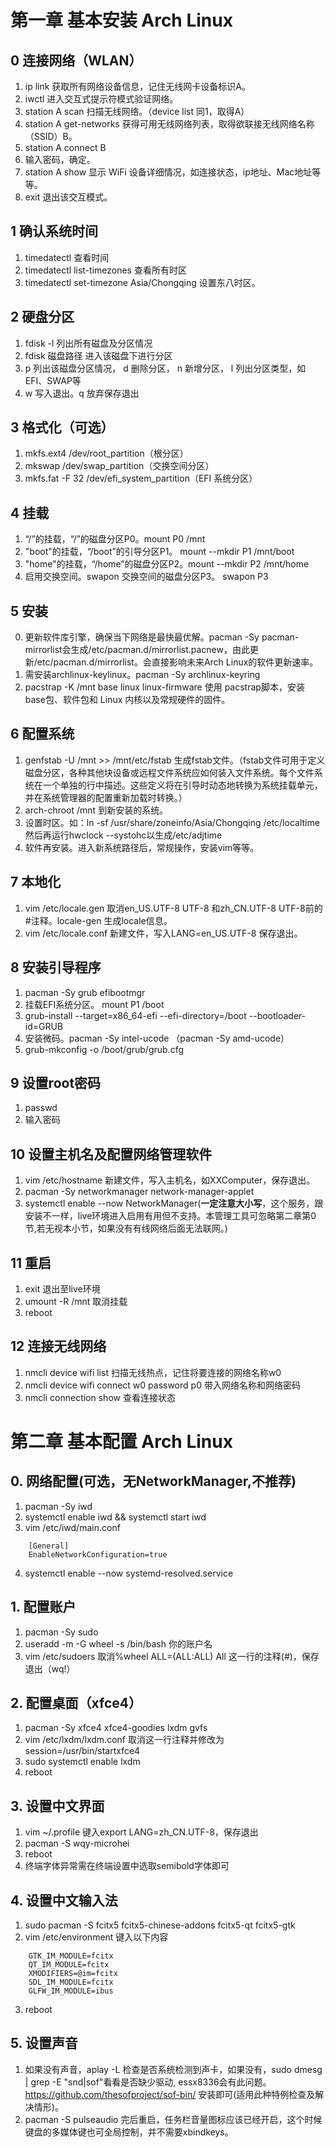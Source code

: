 # 第一章 基本安装 Arch Linux
##  0 连接网络（WLAN）

1. ip link 获取所有网络设备信息，记住无线网卡设备标识A。
2. iwctl 进入交互式提示符模式验证网络。
3. station A scan 扫描无线网络。（device list 同1，取得A）
4. station A get-networks 获得可用无线网络列表，取得欲联接无线网络名称（SSID）B。
5. station A connect B
6. 输入密码，确定。
7. station A show 显示 WiFi 设备详细情况，如连接状态，ip地址、Mac地址等等。
8. exit 退出该交互模式。
## 1 确认系统时间

1. timedatectl 查看时间
2. timedatectl list-timezones 查看所有时区
3. timedatectl set-timezone Asia/Chongqing 设置东八时区。

## 2 硬盘分区
1. fdisk -l 列出所有磁盘及分区情况
2. fdisk 磁盘路径 进入该磁盘下进行分区
3. p 列出该磁盘分区情况， d 删除分区， n 新增分区， l 列出分区类型，如EFI、SWAP等
4. w 写入退出。q 放弃保存退出

## 3 格式化（可选）
1. mkfs.ext4 /dev/root_partition（根分区）
2. mkswap /dev/swap_partition（交换空间分区）
3. mkfs.fat -F 32 /dev/efi_system_partition（EFI 系统分区）

## 4 挂载
1. “/”的挂载，“/”的磁盘分区P0。mount P0 /mnt
2. "boot"的挂载，“/boot”的引导分区P1。 mount --mkdir P1 /mnt/boot
3. "home"的挂载，“/home”的磁盘分区P2。mount --mkdir P2 /mnt/home
4. 启用交换空间。swapon 交换空间的磁盘分区P3。 swapon P3

## 5 安装
0. 更新软件库引擎，确保当下网络是最快最优解。pacman -Sy pacman-mirrorlist会生成/etc/pacman.d/mirrorlist.pacnew，由此更新/etc/pacman.d/mirrorlist。会直接影响未来Arch Linux的软件更新速率。
1. 需安装archlinux-keylinux。pacman -Sy archlinux-keyring
2. pacstrap -K /mnt base linux linux-firmware 使用 pacstrap脚本，安装 base包、软件包和 Linux 内核以及常规硬件的固件。

## 6  配置系统
1. genfstab -U /mnt >> /mnt/etc/fstab 生成fstab文件。（fstab文件可用于定义磁盘分区，各种其他块设备或远程文件系统应如何装入文件系统。每个文件系统在一个单独的行中描述。这些定义将在引导时动态地转换为系统挂载单元，并在系统管理器的配置重新加载时转换。）
2. arch-chroot /mnt 到新安装的系统。
3. 设置时区。如：ln -sf /usr/share/zoneinfo/Asia/Chongqing /etc/localtime 然后再运行hwclock --systohc以生成/etc/adjtime
4. 软件再安装。进入新系统路径后，常规操作，安装vim等等。

## 7 本地化
1. vim /etc/locale.gen 取消en_US.UTF-8 UTF-8 和zh_CN.UTF-8 UTF-8前的#注释。locale-gen 生成locale信息。
2. vim /etc/locale.conf 新建文件，写入LANG=en_US.UTF-8 保存退出。

## 8 安装引导程序
1. pacman -Sy grub efibootmgr
2. 挂载EFI系统分区。 mount P1 /boot
3. grub-install --target=x86_64-efi --efi-directory=/boot --bootloader-id=GRUB
4. 安装微码。pacman -Sy intel-ucode （pacman -Sy amd-ucode）
5. grub-mkconfig -o /boot/grub/grub.cfg

## 9 设置root密码
1. passwd
2. 输入密码

## 10 设置主机名及配置网络管理软件
1. vim /etc/hostname 新建文件，写入主机名，如XXComputer，保存退出。
2. pacman -Sy networkmanager network-manager-applet
3. systemctl enable --now NetworkManager(**一定注意大小写**，这个服务，跟安装不一样，live环境进入启用有用但不支持。本管理工具可忽略第二章第0节,若无视本小节，如果没有有线网络后面无法联网。)

## 11 重启
1. exit 退出至live环境
2. umount -R /mnt 取消挂载
3. reboot

## 12 连接无线网络
1. nmcli device wifi list 扫描无线热点，记住将要连接的网络名称w0
2. nmcli device wifi connect w0 password p0 带入网络名称和网络密码
3. nmcli connection show 查看连接状态

# 第二章 基本配置 Arch Linux
## 0. 网络配置(可选，无NetworkManager,不推荐)
1. pacman -Sy iwd
2. systemctl enable iwd && systemctl start iwd
3. vim /etc/iwd/main.conf
```
    [General]
    EnableNetworkConfiguration=true
```
4. systemctl enable --now systemd-resolved.service
## 1. 配置账户
1. pacman -Sy sudo
2. useradd -m -G wheel -s /bin/bash 你的账户名
3. vim /etc/sudoers 取消%wheel ALL=(ALL:ALL) All 这一行的注释(#)，保存退出（wq!）

## 2. 配置桌面（xfce4）
1. pacman -Sy xfce4 xfce4-goodies lxdm gvfs
2. vim /etc/lxdm/lxdm.conf 取消这一行注释并修改为session=/usr/bin/startxfce4
3. sudo systemctl enable lxdm
4. reboot

## 3. 设置中文界面
1. vim ~/.profile 键入export LANG=zh_CN.UTF-8，保存退出
2. pacman -S wqy-microhei
3. reboot
4. 终端字体异常需在终端设置中选取semibold字体即可

## 4. 设置中文输入法
1. sudo pacman -S fcitx5 fcitx5-chinese-addons fcitx5-qt fcitx5-gtk
2. vim /etc/environment 键入以下内容
```
    GTK_IM_MODULE=fcitx
    QT_IM_MODULE=fcitx
    XMODIFIERS=@im=fcitx
    SDL_IM_MODULE=fcitx
    GLFW_IM_MODULE=ibus
```
3. reboot

## 5. 设置声音
1. 如果没有声音，aplay -L 检查是否系统检测到声卡，如果没有，sudo dmesg | grep -E "snd|sof"看看是否缺少驱动, essx8336会有此问题。 https://github.com/thesofproject/sof-bin/ 安装即可(适用此种特例检查及解决情形)。
2. pacman -S pulseaudio 完后重启，任务栏音量图标应该已经开启，这个时候键盘的多媒体键也可全局控制，并不需要xbindkeys。
